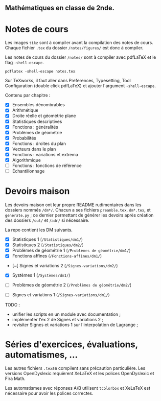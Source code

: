 ## Mathématiques en classe de 2nde.

# Notes de cours

Les images `tikz` sont à compiler avant la compilation des notes de cours. Chaque fichier `.tex` du dossier `/notes/figures/` est donc à compiler. 

Les notes de cours du dossier `/notes/` sont à compiler avec pdfLaTeX et le flag `-shell-escape`.

```
pdflatex -shell-escape notes.tex
```

Sur TeXworks, il faut aller dans Preferences, Typesetting, Tool Configuration (double click pdfLaTeX) et ajouter l'argument `-shell-escape`.

Contenu par chapitre :
- [x] Ensembles dénombrables
- [x] Arithmétique
- [x] Droite réelle et géométrie plane
- [x] Statistiques descriptives
- [x] Fonctions : généralités
- [x] Problèmes de géométrie
- [x] Probabilités
- [x] Fonctions : droites du plan
- [x] Vecteurs dans le plan
- [x] Fonctions : variations et extrema
- [x] Algorithmique
- [ ] Fonctions : fonctions de référence
- [ ] Échantillonnage

# Devoirs maison

Les devoirs maison ont leur propre README rudimentaires dans les dossiers nommés `/dm*/`.
Chacun a ses fichiers `preamble.tex`, `dm*.tex`, et `generate.py` ; ce dernier permettant de générer les devoirs après création des dossiers `/out/` et `/adr/` si nécessaire.

La repo contient les DM suivants.
- [x] Statistiques 1 (`/Statistiques/dm1/`)
- [x] Statistiques 2 (`/Statistiques/dm2/`)
- [x] Problèmes de géométrie 1 (`/Problèmes de géométrie/dm1/`)
- [x] Fonctions affines (`/Fonctions-affines/dm1/`)
- [~] Signes et variations 2 (`/Signes-variations/dm2/`)
- [x] Systèmes 1 (`/Systèmes/dm1/`)

- [ ] Problèmes de géométrie 2 (`/Problèmes de géométrie/dm2/`)
- [ ] Signes et variations 1 (`/Signes-variations/dm1/`)

TODO : 
- unifier les scripts en un module avec documentation ;
- implémenter l'ex 2 de Signes et variations 2 ;
- revisiter Signes et variations 1 sur l'interpolation de Lagrange ;

# Séries d'exercices, évaluations, automatismes, …

Les autres fichiers `.tex`se compilent sans précaution particulière. Les versions OpenDyslexic requièrent XeLaTeX et les polices OpenDyslexic et Fira Math.

Les automatismes avec réponses A/B utilisent ```tcolorbox``` et XeLaTeX est nécessaire pour avoir les polices correctes.
